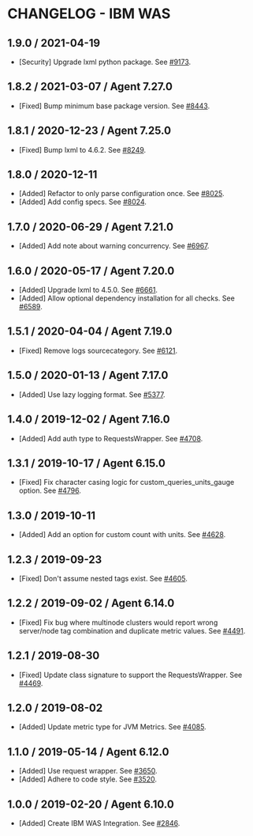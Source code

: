# CHANGELOG - IBM WAS

## 1.9.0 / 2021-04-19

* [Security] Upgrade lxml python package. See [#9173](https://github.com/DataDog/integrations-core/pull/9173).

## 1.8.2 / 2021-03-07 / Agent 7.27.0

* [Fixed] Bump minimum base package version. See [#8443](https://github.com/DataDog/integrations-core/pull/8443).

## 1.8.1 / 2020-12-23 / Agent 7.25.0

* [Fixed] Bump lxml to 4.6.2. See [#8249](https://github.com/DataDog/integrations-core/pull/8249).

## 1.8.0 / 2020-12-11

* [Added] Refactor to only parse configuration once. See [#8025](https://github.com/DataDog/integrations-core/pull/8025).
* [Added] Add config specs. See [#8024](https://github.com/DataDog/integrations-core/pull/8024).

## 1.7.0 / 2020-06-29 / Agent 7.21.0

* [Added] Add note about warning concurrency. See [#6967](https://github.com/DataDog/integrations-core/pull/6967).

## 1.6.0 / 2020-05-17 / Agent 7.20.0

* [Added] Upgrade lxml to 4.5.0. See [#6661](https://github.com/DataDog/integrations-core/pull/6661).
* [Added] Allow optional dependency installation for all checks. See [#6589](https://github.com/DataDog/integrations-core/pull/6589).

## 1.5.1 / 2020-04-04 / Agent 7.19.0

* [Fixed] Remove logs sourcecategory. See [#6121](https://github.com/DataDog/integrations-core/pull/6121).

## 1.5.0 / 2020-01-13 / Agent 7.17.0

* [Added] Use lazy logging format. See [#5377](https://github.com/DataDog/integrations-core/pull/5377).

## 1.4.0 / 2019-12-02 / Agent 7.16.0

* [Added] Add auth type to RequestsWrapper. See [#4708](https://github.com/DataDog/integrations-core/pull/4708).

## 1.3.1 / 2019-10-17 / Agent 6.15.0

* [Fixed] Fix character casing logic for custom_queries_units_gauge option. See [#4796](https://github.com/DataDog/integrations-core/pull/4796).

## 1.3.0 / 2019-10-11

* [Added] Add an option for custom count with units. See [#4628](https://github.com/DataDog/integrations-core/pull/4628).

## 1.2.3 / 2019-09-23

* [Fixed] Don't assume nested tags exist. See [#4605](https://github.com/DataDog/integrations-core/pull/4605).

## 1.2.2 / 2019-09-02 / Agent 6.14.0

* [Fixed] Fix bug where multinode clusters would report wrong server/node tag combination and duplicate metric values. See [#4491](https://github.com/DataDog/integrations-core/pull/4491).

## 1.2.1 / 2019-08-30

* [Fixed] Update class signature to support the RequestsWrapper. See [#4469](https://github.com/DataDog/integrations-core/pull/4469).

## 1.2.0 / 2019-08-02

* [Added] Update metric type for JVM Metrics. See [#4085](https://github.com/DataDog/integrations-core/pull/4085).

## 1.1.0 / 2019-05-14 / Agent 6.12.0

* [Added] Use request wrapper. See [#3650](https://github.com/DataDog/integrations-core/pull/3650).
* [Added] Adhere to code style. See [#3520](https://github.com/DataDog/integrations-core/pull/3520).

## 1.0.0 / 2019-02-20 / Agent 6.10.0

* [Added] Create IBM WAS Integration. See [#2846](https://github.com/DataDog/integrations-core/pull/2846).

